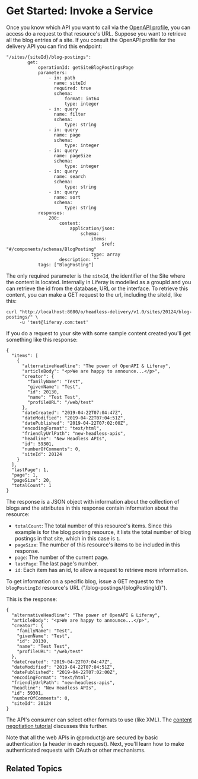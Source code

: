 # Get Started: Invoke a Service [](id=get-started-invoke-a-service)

Once you know which API you want to call via the [OpenAPI profile](/01-discover-api.markdown), you can access do a request to that resource's URL. Suppose you want to retrieve all the blog entries of a site. If you consult the OpenAPI profile for the delivery API you can find this endpoint:

    "/sites/{siteId}/blog-postings":
            get:
                operationId: getSiteBlogPostingsPage
                parameters:
                    - in: path
                      name: siteId
                      required: true
                      schema:
                          format: int64
                          type: integer
                    - in: query
                      name: filter
                      schema:
                          type: string
                    - in: query
                      name: page
                      schema:
                          type: integer
                    - in: query
                      name: pageSize
                      schema:
                          type: integer
                    - in: query
                      name: search
                      schema:
                          type: string
                    - in: query
                      name: sort
                      schema:
                          type: string
                responses:
                    200:
                        content:
                            application/json:
                                schema:
                                    items:
                                        $ref: "#/components/schemas/BlogPosting"
                                    type: array
                        description: ""
                tags: ["BlogPosting"]

The only required parameter is the `siteId`, the identifier of the Site where the content is located. Internally in Liferay is modelled as a groupId and you can retrieve the id from the database, URL or the interface. To retrieve this content, you can make a GET request to the url, including the siteId, like this:

    curl "http://localhost:8080/o/headless-delivery/v1.0/sites/20124/blog-postings/" \
         -u 'test@liferay.com:test'

If you do a request to your site with some sample content created you'll get something like this response:

    {
      "items": [
        {
          "alternativeHeadline": "The power of OpenAPI & Liferay",
          "articleBody": "<p>We are happy to announce...</p>",
          "creator": {
            "familyName": "Test",
            "givenName": "Test",
            "id": 20130,
            "name": "Test Test",
            "profileURL": "/web/test"
          },
          "dateCreated": "2019-04-22T07:04:47Z",
          "dateModified": "2019-04-22T07:04:51Z",
          "datePublished": "2019-04-22T07:02:00Z",
          "encodingFormat": "text/html",
          "friendlyUrlPath": "new-headless-apis",
          "headline": "New Headless APIs",
          "id": 59301,
          "numberOfComments": 0,
          "siteId": 20124
        }
      ],
      "lastPage": 1,
      "page": 1,
      "pageSize": 20,
      "totalCount": 1
    }
    
The response is a JSON object with information about the collection of blogs and the attributes in this response contain information about the resource: 


-   `totalCount`: The total number of this resource's items. Since this example
    is for the blog posting resource, it lists the total number of blog postings
    in that site, which in this case is `1`. 
-   `pageSize`: The number of this resource's items to be included in this
    response. 
-   `page`: The number of the current page.
-   `lastPage`: The last page's number. 
-   `id`: Each item has an id, to allow a request to retrieve more information.
   
         
To get information on a specific blog, issue a GET request to the `blogPostingId` 
resource's URL ("/blog-postings/{blogPostingId}").

This is the response:

    {
      "alternativeHeadline": "The power of OpenAPI & Liferay",
      "articleBody": "<p>We are happy to announce...</p>",
      "creator": {
        "familyName": "Test",
        "givenName": "Test",
        "id": 20130,
        "name": "Test Test",
        "profileURL": "/web/test"
      },
      "dateCreated": "2019-04-22T07:04:47Z",
      "dateModified": "2019-04-22T07:04:51Z",
      "datePublished": "2019-04-22T07:02:00Z",
      "encodingFormat": "text/html",
      "friendlyUrlPath": "new-headless-apis",
      "headline": "New Headless APIs",
      "id": 59301,
      "numberOfComments": 0,
      "siteId": 20124
    }

The API's consumer can select other formats to use (like XML). The [content negotiation tutorial]() discusses this further. 

Note that all the web APIs in @product@ are secured by basic authentication (a header in each request). Next, you'll learn how to make authenticated requests with OAuth or other mechanisms. 

## Related Topics [](id=related-topics)

